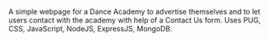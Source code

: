 A simple webpage for a Dance Academy to advertise themselves and to let users contact with the academy with help of a Contact Us form.
Uses PUG, CSS, JavaScript, NodeJS, ExpressJS, MongoDB.
